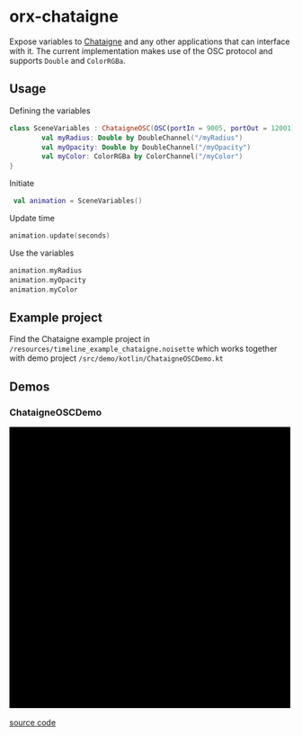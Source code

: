 # orx-chataigne

Expose variables to [Chataigne](http://benjamin.kuperberg.fr/chataigne/en) and any other applications that can interface with it.
The current implementation makes use of the OSC protocol and supports `Double` and `ColorRGBa`.

## Usage

Defining the variables
```kotlin
class SceneVariables : ChataigneOSC(OSC(portIn = 9005, portOut = 12001)) {
        val myRadius: Double by DoubleChannel("/myRadius")
        val myOpacity: Double by DoubleChannel("/myOpacity")
        val myColor: ColorRGBa by ColorChannel("/myColor")
}
```

Initiate

```kotlin
 val animation = SceneVariables()
```

Update time

```kotlin
animation.update(seconds)
```

Use the variables

```kotlin
animation.myRadius
animation.myOpacity
animation.myColor
```

## Example project

Find the Chataigne example project in `/resources/timeline_example_chataigne.noisette` which works together with demo project `/src/demo/kotlin/ChataigneOSCDemo.kt`

<!-- __demos__ -->
## Demos
### ChataigneOSCDemo


![ChataigneOSCDemoKt](https://raw.githubusercontent.com/openrndr/orx/media/orx-jvm/orx-chataigne/images/ChataigneOSCDemoKt.png)

[source code](src/demo/kotlin/ChataigneOSCDemo.kt)
